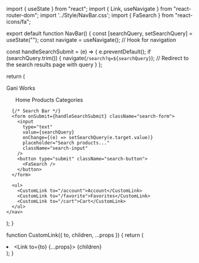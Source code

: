 import { useState } from "react";
import { Link, useNavigate } from "react-router-dom";
import '../Style/NavBar.css';
import { FaSearch } from "react-icons/fa";

export default function NavBar() {
  const [searchQuery, setSearchQuery] = useState("");
  const navigate = useNavigate(); // Hook for navigation

  const handleSearchSubmit = (e) => {
    e.preventDefault();
    if (searchQuery.trim()) {
      navigate(`/search?q=${searchQuery}`); // Redirect to the search results page with query
    }
  };

  return (
    <nav className="nav">
      <Link to="/" className="site-title">Gani Works</Link>
      <ul>
        <CustomLink to="/">Home</CustomLink>
        <CustomLink to="/products">Products</CustomLink>
        <CustomLink to="/categories">Categories</CustomLink>
      </ul>

      {/* Search Bar */}
      <form onSubmit={handleSearchSubmit} className="search-form">
        <input
          type="text"
          value={searchQuery}
          onChange={(e) => setSearchQuery(e.target.value)}
          placeholder="Search products..."
          className="search-input"
        />
        <button type="submit" className="search-button">
          <FaSearch />
        </button>
      </form>

      <ul>
        <CustomLink to="/account">Account</CustomLink>
        <CustomLink to="/favorite">Favorites</CustomLink>
        <CustomLink to="/cart">Cart</CustomLink>
      </ul>
    </nav>
  );
}

function CustomLink({ to, children, ...props }) {
  return (
    <li>
      <Link to={to} {...props}>
        {children}
      </Link>
    </li>
  );
}

